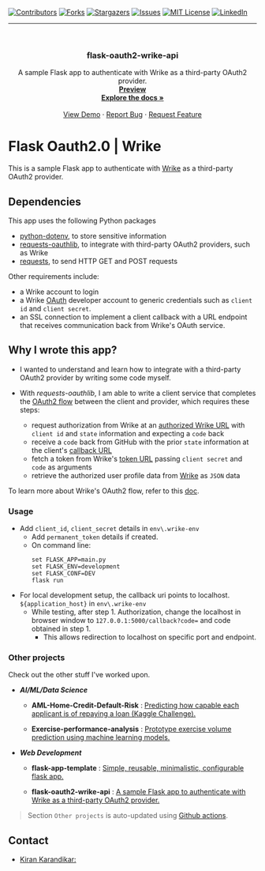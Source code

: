 <div id="top"></div>

[![Contributors][contributors-shield]][contributors-url]
[![Forks][forks-shield]][forks-url]
[![Stargazers][stars-shield]][stars-url]
[![Issues][issues-shield]][issues-url]
[![MIT License][license-shield]][license-url]
[![LinkedIn][linkedin-shield]][linkedin-url]

[contributors-shield]: https://img.shields.io/github/contributors/kiran-karandikar/flask-oauth2-wrike-api?style=for-the-badge
[contributors-url]: https://github.com/Kiran-Karandikar/flask-oauth2-wrike-api/graphs/contributors
[forks-shield]: https://img.shields.io/github/forks/Kiran-Karandikar/flask-oauth2-wrike-api?style=for-the-badge
[forks-url]: https://github.com/Kiran-Karandikar/flask-oauth2-wrike-api/network
[stars-shield]: https://img.shields.io/github/stars/Kiran-Karandikar/flask-oauth2-wrike-api?style=for-the-badge
[stars-url]: https://github.com/Kiran-Karandikar/flask-oauth2-wrike-api/stargazers
[issues-shield]: https://img.shields.io/github/issues/Kiran-Karandikar/flask-oauth2-wrike-api?style=for-the-badge
[issues-url]: https://github.com/Kiran-Karandikar/flask-oauth2-wrike-api/issues
[license-shield]: https://img.shields.io/github/license/Kiran-Karandikar/flask-oauth2-wrike-api?style=for-the-badge
[license-url]: https://github.com/Kiran-Karandikar/flask-oauth2-wrike-api/blob/master/LICENSE
[linkedin-shield]: https://img.shields.io/badge/-LinkedIn-black.svg?style=for-the-badge&logo=linkedin&colorB=555
[linkedin-url]: https://linkedin.com/in/kiran-karandikar

---

<!-- PROJECT LOGO -->
<br />
<div align="center">
<h3 align="center">flask-oauth2-wrike-api</h3>
  <p align="center">
    A sample Flask app to authenticate with Wrike as a third-party OAuth2 provider.    
    <br />    
    <a href="https://kiran-karandikar.github.io/flask-oauth2-wrike-api"><strong>Preview</strong></a>
    <br />
    <a href="https://github.com/kiran-karandikar/flask-oauth2-wrike-api"><strong>Explore the docs »</strong></a>
    <br />
    <br />
    <a href="https://github.com/kiran-karandikar/flask-oauth2-wrike-api">View Demo</a>
    ·
    <a href="https://github.com/kiran-karandikar/flask-oauth2-wrike-api/issues">Report Bug</a>
    ·
    <a href="https://github.com/kiran-karandikar/flask-oauth2-wrike-api/issues">Request Feature</a>
  </p>
</div>

<!-- BADGES.MD Finish -->
<!-- BADGES.MD Finish -->
# Flask Oauth2.0 | Wrike

This is a sample Flask app to authenticate with [Wrike](http://wrike.com) as
a third-party OAuth2 provider.

## Dependencies

This app uses the following Python packages

+ [python-dotenv](https://pypi.org/project/python-dotenv/), to store sensitive
  information
+ [requests-oauthlib](https://github.com/requests/requests-oauthlib), to
  integrate with
  third-party OAuth2 providers, such as Wrike
+ [requests](https://github.com/psf/requests), to send HTTP GET and POST
  requests

Other requirements include:

+ a Wrike account to login
+ a Wrike [OAuth](https://developers.wrike.com/oauth-20-authorization/)
  developer account to
  generic credentials such as `client id` and `client secret`.
+ an SSL connection to implement a client callback with a URL endpoint that
  receives communication back from Wrike's OAuth service.

## Why I wrote this app?

+ I wanted to understand and learn how to integrate with a third-party OAuth2
  provider by writing some code myself.

+ With _requests-oauthlib_, I am able to write a client service that completes
  the [OAuth2 flow](https://oauthlib.readthedocs.io/en/latest/oauth2/clients/webapplicationclient.html)
  between the client and provider, which requires these steps:
	
	- request authorization from Wrike at
	  an [authorized Wrike URL](https://login.wrike.com/oauth2/authorize/v4)
	  with `client id` and `state` information and expecting a `code` back
	- receive a `code` back from GitHub with the prior `state` information at
	  the
	  client's [callback URL](http://example.com/callback)
	- fetch a token from
	  Wrike's [token URL](https://login.wrike.com/oauth2/token)
	  passing `client secret` and `code` as arguments
	- retrieve the authorized user profile data
	  from [Wrike](https://www.wrike.com/api/v4/contacts?me=true) as `JSON` data

To learn more about Wrike's OAuth2 flow, refer to
this [doc](https://developers.wrike.com/oauth-20-authorization/).

### Usage

- Add `client_id`, `client_secret` details in `env\.wrike-env`
	- Add `permanent_token` details if created.
	- On command line:
	  ```shell
	  set FLASK_APP=main.py 
	  set FLASK_ENV=development
	  set FLASK_CONF=DEV 
	  flask run
	  ```
- For local development setup, the callback uri points to
  localhost. `${application_host}` in `env\.wrike-env`
	- While testing, after step 1. Authorization, change the localhost in
	  browser
	  window to `127.0.0.1:5000/callback?code=` and code obtained in step 1.
		- This allows redirection to localhost on specific port and endpoint.








### Other projects

Check out the other stuff I've worked upon.

- **_AI/ML/Data Science_**

  - **AML-Home-Credit-Default-Risk** : [Predicting how capable each applicant is of repaying a loan \(Kaggle Challenge\).](https://github.com/Kiran-Karandikar/AML-Home-Credit-Default-Risk)

  - **Exercise-performance-analysis** : [Prototype exercise volume prediction using machine learning models.](https://github.com/Kiran-Karandikar/Exercise-performance-analysis)

- **_Web Development_**

  - **flask-app-template** : [Simple, reusable, minimalistic, configurable flask app.](https://github.com/Kiran-Karandikar/flask-app-template)

  - **flask-oauth2-wrike-api** : [A sample Flask app to authenticate with Wrike as a third-party OAuth2 provider.](https://github.com/Kiran-Karandikar/flask-oauth2-wrike-api)

> Section `Other projects` is auto-updated using [Github actions](https://github.com/features/actions).

<!-- CONTACT -->

## Contact

- [Kiran Karandikar:](mailto:connect.funnel.github@kirankarandikar.com)

